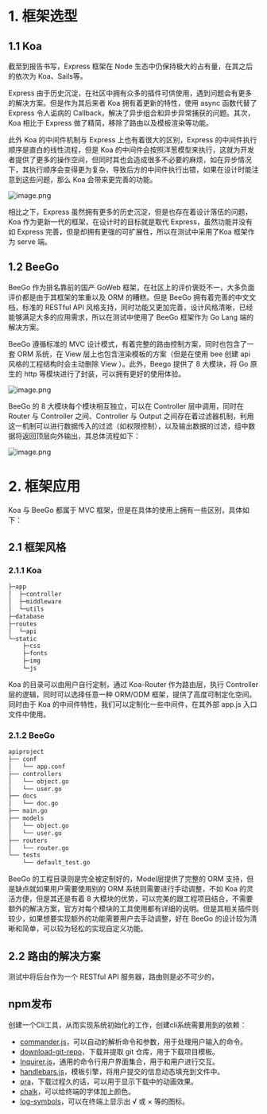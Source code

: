 # 1. 框架选型

## 1.1 Koa

截至到报告书写，Express 框架在 Node 生态中仍保持极大的占有量，在其之后的依次为 Koa、Sails等。

Express 由于历史沉淀，在社区中拥有众多的插件可供使用，遇到问题会有更多的解决方案。但是作为其后来者 Koa 拥有着更新的特性，使用 async 函数代替了 Express 令人诟病的 Callback，解决了异步组合和异步异常捕获的问题。其次，Koa 相比于 Express 做了精简，移除了路由以及模板渲染等功能。

此外 Koa 的中间件机制与 Express 上也有着很大的区别，Express 的中间件执行顺序是直白的线性流程，但是 Koa 的中间件会按照洋葱模型来执行，这就为开发者提供了更多的操作空间，但同时其也会造成很多不必要的麻烦，如在异步情况下，其执行顺序会变得更为复杂，导致后方的中间件执行出错，如果在设计时能注意到这些问题，那么 Koa 会带来更完善的功能。

![image.png](https://i.loli.net/2019/09/29/LWr7Bnox65Gs9jm.png)

相比之下，Express 虽然拥有更多的历史沉淀，但是也存在着设计落伍的问题，Koa 作为更新一代的框架，在设计时的目标就是取代 Express，虽然功能并没有如 Express 完善，但是却拥有更强的可扩展性，所以在测试中采用了Koa 框架作为 serve 端。

## 1.2 BeeGo

BeeGo 作为排名靠前的国产 GoWeb 框架，在社区上的评价褒贬不一，大多负面评价都是由于其框架的笨重以及 ORM 的糟糕。但是 BeeGo 拥有着完善的中文文档，标准的 RESTful API 风格支持，同时功能又更加完善，设计风格清晰，已经能够满足大多的应用需求，所以在测试中使用了 BeeGo 框架作为 Go Lang 端的解决方案。

BeeGo 遵循标准的 MVC 设计模式，有着完整的路由控制方案，同时也包含了一套 ORM 系统，在 View 层上也包含渲染模板的方案（但是在使用 bee 创建 api 风格的工程结构时会主动删除 View ）。此外，Beego 提供了 8 大模块，将 Go 原生的 http 等模块进行了封装，可以拥有更好的使用体验。

![image.png](https://i.loli.net/2019/09/29/qLbksKn81yCQGDl.png)

BeeGo 的 8 大模块每个模块相互独立，可以在 Controller 层中调用，同时在 Router 与 Controller 之间、Controller 与 Output 之间存在着过滤器机制，利用这一机制可以进行数据传入的过滤（如权限控制），以及输出数据的过滤，组中数据将返回顶层向外输出，其总体流程如下：

![image.png](https://i.loli.net/2019/09/29/1m9XFK6z3Y7QEcP.png)

# 2. 框架应用

Koa 与 BeeGo 都属于 MVC 框架，但是在具体的使用上拥有一些区别，具体如下：

## 2.1 框架风格

### 2.1.1 Koa

```sh
├─app
│  ├─controller
│  ├─middleware
│  └─utils
├─database
├─routes
│  └─api
└─static
    ├─css
    ├─fonts
    ├─img
    └─js
```

Koa 的目录可以由用户自行定制，通过 Koa-Router 作为路由层，执行 Controller 层的逻辑，同时可以选择任意一种 ORM/ODM 框架，提供了高度可制定化空间。同时由于 Koa 的中间件特性，我们可以定制化一些中间件，在其外部 app.js 入口文件中使用。

### 2.1.2 BeeGo

```sh
apiproject
├── conf
│   └── app.conf
├── controllers
│   └── object.go
│   └── user.go
├── docs
│   └── doc.go
├── main.go
├── models
│   └── object.go
│   └── user.go
├── routers
│   └── router.go
└── tests
    └── default_test.go             
```

BeeGo 的工程目录则是完全被定制好的，Model层提供了完整的 ORM 支持，但是缺点就如果用户需要使用别的 ORM 系统则需要进行手动调整，不如 Koa 的灵活方便，但是其还是有着 8 大模块的优势，可以完美的跟工程项目结合，不需要额外的解决方案，官方对每个模块的工具使用都有详细的说明。但是其相关插件则较少，如果想要实现额外的功能需要用户去手动调整，好在 BeeGo 的设计较为清晰和简单，可以较为轻松的实现自定义功能。

## 2.2 路由的解决方案

测试中将后台作为一个 RESTful API 服务器，路由则是必不可少的，

## npm发布

创建一个Cli工具，从而实现系统初始化的工作，创建cli系统需要用到的依赖：

- [commander.js](https://github.com/tj/commander.js)，可以自动的解析命令和参数，用于处理用户输入的命令。
- [download-git-repo](https://github.com/flipxfx/download-git-repo)，下载并提取 git 仓库，用于下载项目模板。
- [Inquirer.js](https://github.com/SBoudrias/Inquirer.js)，通用的命令行用户界面集合，用于和用户进行交互。
- [handlebars.js](https://github.com/wycats/handlebars.js)，模板引擎，将用户提交的信息动态填充到文件中。
- [ora](https://github.com/sindresorhus/ora)，下载过程久的话，可以用于显示下载中的动画效果。
- [chalk](https://github.com/chalk/chalk)，可以给终端的字体加上颜色。
- [log-symbols](https://github.com/sindresorhus/log-symbols)，可以在终端上显示出 √ 或 × 等的图标。



